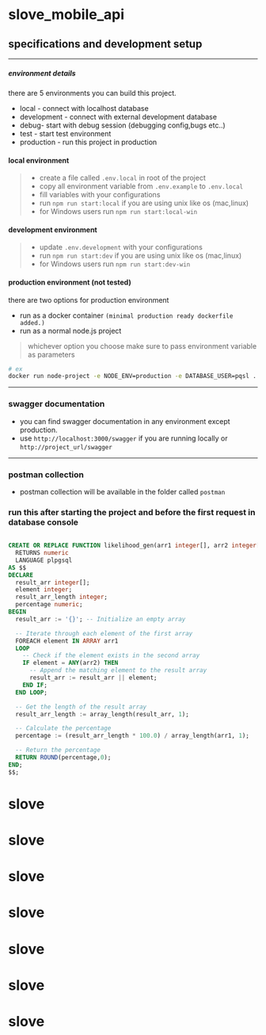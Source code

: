 # slove_mobile_api

## specifications and development setup

---
##### environment details

there are 5 environments you can build this project.

- local - connect with localhost database 
- development - connect with external development database
- debug- start with debug session (debugging config,bugs etc..)
- test - start test environment
- production - run this project in production 

####  local environment
> - create a file called `.env.local` in root of the project
> - copy all environment variable from `.env.example` to `.env.local`
> - fill variables with your configurations
> - run `npm run start:local` if you are using unix like os (mac,linux)
> - for Windows users run `npm run start:local-win`


####  development environment
> - update `.env.development` with your configurations
> - run `npm run start:dev` if you are using unix like os (mac,linux)
> - for Windows users run `npm run start:dev-win`

####  production environment (not tested)

there are two options for production environment
- run as a docker container `(minimal production ready dockerfile added.)`
- run as a normal node.js project
> whichever option you choose make sure to pass environment variable as parameters
```bash
# ex
docker run node-project -e NODE_ENV=production -e DATABASE_USER=pqsl ....
```

---

###  swagger documentation
- you can find swagger documentation in any environment except production.
- use `http://localhost:3000/swagger` if you are running locally or `http://project_url/swagger`

---

### postman collection 
- postman collection will be available in the folder called `postman`


### run this after starting the project and before the first request in database console

```sql

CREATE OR REPLACE FUNCTION likelihood_gen(arr1 integer[], arr2 integer[])
  RETURNS numeric
  LANGUAGE plpgsql
AS $$
DECLARE
  result_arr integer[];
  element integer;
  result_arr_length integer;
  percentage numeric;
BEGIN
  result_arr := '{}'; -- Initialize an empty array

  -- Iterate through each element of the first array
  FOREACH element IN ARRAY arr1
  LOOP
    -- Check if the element exists in the second array
    IF element = ANY(arr2) THEN
      -- Append the matching element to the result array
      result_arr := result_arr || element;
    END IF;
  END LOOP;

  -- Get the length of the result array
  result_arr_length := array_length(result_arr, 1);

  -- Calculate the percentage
  percentage := (result_arr_length * 100.0) / array_length(arr1, 1);

  -- Return the percentage
  RETURN ROUND(percentage,0);
END;
$$;


```
# slove
# slove
# slove
# slove
# slove
# slove
# slove
